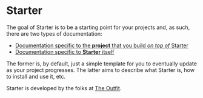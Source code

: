 # Starter

The goal of Starter is to be a starting point for your projects and, as such, there are two types of documentation:

* [Documentation specific to the **project** that you build _on top of_ Starter](https://github.com/fromtheoutfit/starter/tree/master/_docs/project/index.md)
* [Documentation specific to **Starter** itself](https://github.com/fromtheoutfit/starter/tree/master/_docs/starter/index.md)

The former is, by default, just a simple template for you to eventually update as your project progresses. The latter aims to describe what Starter is, how to install and use it, etc.

Starter is developed by the folks at [The Outfit](https://theout.fit/).
